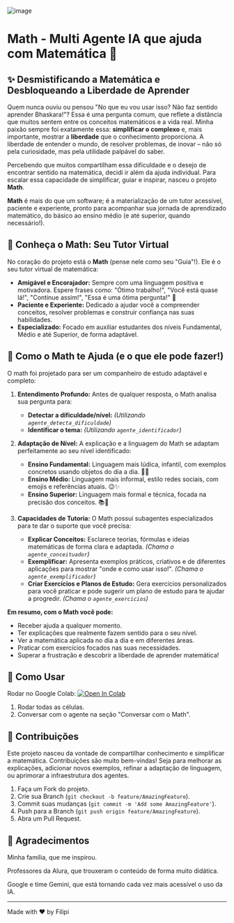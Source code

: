 ![image](https://github.com/user-attachments/assets/9a6f67cb-c98a-43b3-8cd5-dc8ff31d282b)

# Math - Multi Agente IA que ajuda com Matemática 🚀

## ✨ Desmistificando a Matemática e Desbloqueando a Liberdade de Aprender

Quem nunca ouviu ou pensou "No que eu vou usar isso? Não faz sentido aprender Bhaskara!"? Essa é uma pergunta comum, que reflete a distância que muitos sentem entre os conceitos matemáticos e a vida real. Minha paixão sempre foi exatamente essa: **simplificar o complexo** e, mais importante, mostrar a **liberdade** que o conhecimento proporciona. A liberdade de entender o mundo, de resolver problemas, de inovar – não só pela curiosidade, mas pela utilidade palpável do saber.

Percebendo que muitos compartilham essa dificuldade e o desejo de encontrar sentido na matemática, decidi ir além da ajuda individual. Para escalar essa capacidade de simplificar, guiar e inspirar, nasceu o projeto **Math**.

**Math** é mais do que um software; é a materialização de um tutor acessível, paciente e experiente, pronto para acompanhar sua jornada de aprendizado matemático, do básico ao ensino médio (e até superior, quando necessário!).

## 🤖 Conheça o Math: Seu Tutor Virtual

No coração do projeto está o **Math** (pense nele como seu "Guia"!). Ele é o seu tutor virtual de matemática:

* **Amigável e Encorajador:** Sempre com uma linguagem positiva e motivadora. Espere frases como: "Ótimo trabalho!", "Você está quase lá!", "Continue assim!", "Essa é uma ótima pergunta!" 🎉
* **Paciente e Experiente:** Dedicado a ajudar você a compreender conceitos, resolver problemas e construir confiança nas suas habilidades.
* **Especializado:** Focado em auxiliar estudantes dos níveis Fundamental, Médio e até Superior, de forma adaptável.

## 🧠 Como o Math te Ajuda (e o que ele pode fazer!)

O math foi projetado para ser um companheiro de estudo adaptável e completo:

1.  **Entendimento Profundo:** Antes de qualquer resposta, o Math analisa sua pergunta para:
    * **Detectar a dificuldade/nível:** *(Utilizando `agente_detecta_dificuldade`)*
    * **Identificar o tema:** *(Utilizando `agente_identificador`)*

2.  **Adaptação de Nível:** A explicação e a linguagem do Math se adaptam perfeitamente ao seu nível identificado:
    * **Ensino Fundamental:** Linguagem mais lúdica, infantil, com exemplos concretos usando objetos do dia a dia. 🧸🍎
    * **Ensino Médio:** Linguagem mais informal, estilo redes sociais, com emojis e referências atuais. 😉✨
    * **Ensino Superior:** Linguagem mais formal e técnica, focada na precisão dos conceitos. 📚🔬

3.  **Capacidades de Tutoria:** O Math possui subagentes especializados para te dar o suporte que você precisa:
    * **Explicar Conceitos:** Esclarece teorias, fórmulas e ideias matemáticas de forma clara e adaptada. *(Chama o `agente_conceituador`)*
    * **Exemplificar:** Apresenta exemplos práticos, criativos e de diferentes aplicações para mostrar "onde e como usar isso!". *(Chama o `agente_exemplificador`)*
    * **Criar Exercícios e Planos de Estudo:** Gera exercícios personalizados para você praticar e pode sugerir um plano de estudo para te ajudar a progredir. *(Chama o `agente_exercicios`)*

**Em resumo, com o Math você pode:**

* Receber ajuda a qualquer momento.
* Ter explicações que realmente fazem sentido para o seu nível.
* Ver a matemática aplicada no dia a dia e em diferentes áreas.
* Praticar com exercícios focados nas suas necessidades.
* Superar a frustração e descobrir a liberdade de aprender matemática!

## 🚀 Como Usar

Rodar no Google Colab:
<a href="https://colab.research.google.com/github/lipipds/math_ia_agent/blob/main/agente_tutor_de_matem%C3%A1tica.ipynb" target="_parent\"><img src="https://colab.research.google.com/assets/colab-badge.svg" alt="Open In Colab"/></a>

1. Rodar todas as células.
2. Conversar com o agente na seção "Conversar com o Math".

## 🤝 Contribuições

Este projeto nasceu da vontade de compartilhar conhecimento e simplificar a matemática. Contribuições são muito bem-vindas\! Seja para melhorar as explicações, adicionar novos exemplos, refinar a adaptação de linguagem, ou aprimorar a infraestrutura dos agentes.

1.  Faça um Fork do projeto.
2.  Crie sua Branch (`git checkout -b feature/AmazingFeature`).
3.  Commit suas mudanças (`git commit -m 'Add some AmazingFeature'`).
4.  Push para a Branch (`git push origin feature/AmazingFeature`).
5.  Abra um Pull Request.

## 🙏 Agradecimentos

Minha família, que me inspirou.

Professores da Alura, que trouxeram o conteúdo de forma muito didática.

Google e time Gemini, que está tornando cada vez mais acessível o uso da IA.

-----

Made with ❤️ by Filipi

